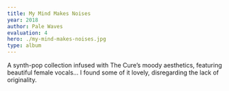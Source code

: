 ```yaml
---
title: My Mind Makes Noises
year: 2018
author: Pale Waves
evaluation: 4
hero: ./my-mind-makes-noises.jpg
type: album
---
```


A synth-pop collection infused with The Cure’s moody aesthetics, featuring beautiful female vocals... I found some of it lovely, disregarding the lack of originality.
